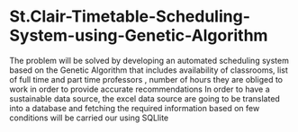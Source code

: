 # St.Clair-Timetable-Scheduling-System-using-Genetic-Algorithm
The problem will be solved by developing an automated scheduling system based on the Genetic Algorithm that includes availability of classrooms, list of full time and part time professors , number of hours they are obliged to work in order to provide accurate recommendations In order to have a sustainable data source, the excel data source are going to be translated into a database and fetching the required information based on few conditions will be carried our using SQLlite
